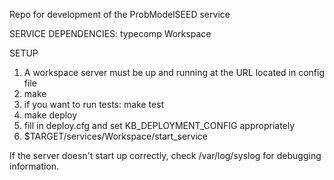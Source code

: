 Repo for development of the ProbModelSEED service

SERVICE DEPENDENCIES:
typecomp
Workspace

SETUP

1) A workspace server must be up and running at the URL located in config file
2) make
3) if you want to run tests: make test
4) make deploy
5) fill in deploy.cfg and set KB_DEPLOYMENT_CONFIG appropriately
6) $TARGET/services/Workspace/start_service

If the server doesn't start up correctly, check /var/log/syslog 
for debugging information.